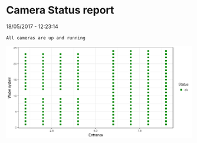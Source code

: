 Camera Status report
================
18/05/2017 - 12:23:14

    All cameras are up and running

![](camreport_files/figure-markdown_github/unnamed-chunk-2-1.png)
